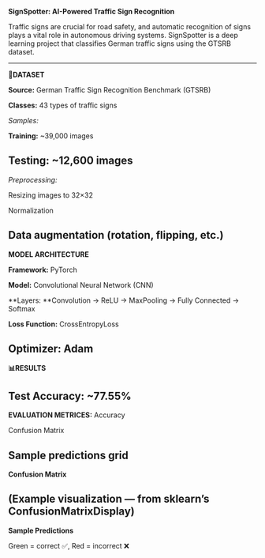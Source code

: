 **SignSpotter: AI-Powered Traffic Sign Recognition**

Traffic signs are crucial for road safety, and automatic recognition of signs plays a vital role in autonomous driving systems. SignSpotter is a deep learning project that classifies German traffic signs using the GTSRB dataset.

---------------------------------------------------------------------------------------------------------------------------------------------------------------------------------------------
**📂DATASET**

**Source:** German Traffic Sign Recognition Benchmark (GTSRB)

**Classes:** 43 types of traffic signs

_Samples:_

**Training:** ~39,000 images

**Testing:** ~12,600 images
---------------------------------------------------------------------------------------------------------------------------------------------------------------------------------------------
_Preprocessing:_

Resizing images to 32×32

Normalization

Data augmentation (rotation, flipping, etc.)
---------------------------------------------------------------------------------------------------------------------------------------------------------------------------------------------
**MODEL ARCHITECTURE**

**Framework:** PyTorch

**Model:** Convolutional Neural Network (CNN)

**Layers: **Convolution → ReLU → MaxPooling → Fully Connected → Softmax

**Loss Function:** CrossEntropyLoss

**Optimizer:** Adam
---------------------------------------------------------------------------------------------------------------------------------------------------------------------------------------------
**📊RESULTS**

**Test Accuracy:** ~77.55%
---------------------------------------------------------------------------------------------------------------------------------------------------------------------------------------------
**EVALUATION METRICES:**
Accuracy

Confusion Matrix

Sample predictions grid
---------------------------------------------------------------------------------------------------------------------------------------------------------------------------------------------
**Confusion Matrix**

(Example visualization — from sklearn’s ConfusionMatrixDisplay)
---------------------------------------------------------------------------------------------------------------------------------------------------------------------------------------------
**Sample Predictions**

Green = correct ✅, Red = incorrect ❌
